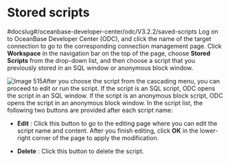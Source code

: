 Stored scripts 
===================================
#docslug#/oceanbase-developer-center/odc/V3.2.2/saved-scripts
Log on to OceanBase Developer Center (ODC), and click the name of the target connection to go to the corresponding connection management page. Click **Workspace** in the navigation bar on the top of the page, choose **Stored Scripts** from the drop-down list, and then choose a script that you previously stored in an SQL window or anonymous block window. 

![Image 515](https://help-static-aliyun-doc.aliyuncs.com/assets/img/en-US/5789620261/p267720.png)After you choose the script from the cascading menu, you can proceed to edit or run the script. If the script is an SQL script, ODC opens the script in an SQL window. If the script is an anonymous block script, ODC opens the script in an anonymous block window. In the script list, the following two buttons are provided after each script name:

* **Edit** : Click this button to go to the editing page where you can edit the script name and content. After you finish editing, click **OK** in the lower-right corner of the page to apply the modification.



* **Delete** : Click this button to delete the script.

  



